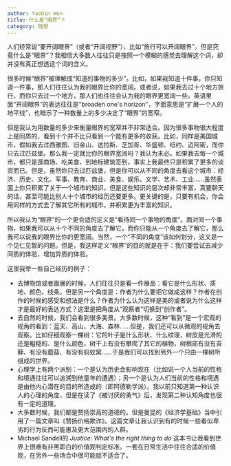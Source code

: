 ```yaml
---
author: Yaobin Wen
title: 什么是“眼界”？
category: 随想
---
```


人们经常说“要开阔眼界”（或者“开阔视野”），比如“旅行可以开阔眼界”。但是究竟什么是“眼界”？我相信大多数人往往只是按照一个模糊的感觉去理解这个词，却并没有真正想透这个词的含义。

很多时候“眼界”被理解成“知道的事物的多少”。比如，如果我知道十件事，你只知道一件事，那人们往往认为我的眼界比你的宽阔。或者说，如果我去过十个地方旅行，而你只去过一个地方，那人们也往往会认为我的眼界更宽阔一些。英语里面“开阔眼界”的表达往往是"broaden one's horizon"，字面意思是“扩展一个人的地平线”，也暗示了一种数量上的多少决定了“眼界”的宽窄。

但是我认为用数量的多少来衡量眼界的宽窄并不非常适合。因为很多事物很大程度上是同质的，看到十个并不比只看到一个能有更多的收获。比如，同样是美国城市，假如我去过西雅图、旧金山、达拉斯、芝加哥、华盛顿、纽约、迈阿密，而你只去过匹兹堡。那么我一定就比你的眼界宽阔吗？我认为未必。如果我去每一个城市，都只是逛商场、吃美食、到地标建筑签到，事实上我最终只是积累了更多的谈资而已。但是，虽然你只去过匹兹堡，但是你可以从不同的角度去看这个城市：经济、历史、文化、军事、教育、商业、美食、娱乐、文学、艺术、工业……虽然表面上你只积累了关于一个城市的知识，但是这些知识的层次却非常丰富，真要聊天的话，甚至可能比别人十个城市的经历还要更多。更关键的是，只要有机会，你会用同样的方式去了解其它所有的城市，并积累更为丰富的知识。

所以我认为“眼界”的一个更合适的定义是“看待同一个事物的角度”。面对同一个事物，如果我可以从十个不同的角度去了解它，而你只能从一个角度去了解它，那么我可以说我的眼界比你的更宽阔。当然，一个“不同的角度”该如何划分，这又是一个见仁见智的问题。但是，我这样定义“眼界”的目的就是在于：我们要尝试去减少同质的体验，增加异质的体验。

这里我举一些自己经历的例子：
- 去博物馆或者画展的时候，人们往往只是看一件展品：看它是什么形状、质地、颜色、线条。但是另一个角度是：作者为什么要把它做成这样？作者在创作的时候的感受和想法是什么？作者为什么认为这样是美的或者说为什么这样才是最好的表达方式？这里是把角度从“观察者”切换到“创作者”。
- 去自然的时候，我们会看到很多美景。大多数时候，这种“看到”是一个宏观的视角的看到：蓝天、高山、大海、森林……但是，我们还可以从微观的视角去观察。比如仔细观察一棵树：它的叶子是什么形状、什么纹理，树皮是光滑的还是粗糙的、是什么颜色，树干上有没有攀爬了其它的植物，树根部有没有苔藓、有没有蘑菇、有没有蚂蚁窝……于是我们可以找到另外一个只由一棵树所组成的世界。
- 心理学上有两个派别：一个是认为历史会影响现在（比如说一个人当前的性格和境遇往往可以追溯到他童年的遭遇）；另一个是认为人们当前的性格和境遇是由他内心潜在的目的所造成的（即阿德勒学派）。我以前只知道第一种认识人的心理的角度，但是在读了《被讨厌的勇气》后，发现第二种认知角度也很有一定的道理。
- 大多数时候，我们都是赞扬崇高的道德的。但是曼昆的《经济学基础》当中引用了一篇文章叫《赞扬价格欺诈》。这篇文章让我认识到有的时候一些看似卑劣的行为反而可能惠及更大范围内的人群。
- Michael Sandell的 _Justice: What's the right thing to do_ 这本书让我看到世界上很难有非黑即白的价值观判定标准。一套在日常生活中往往合适的价值观，在另外一些场合中很可能就不适合了。
